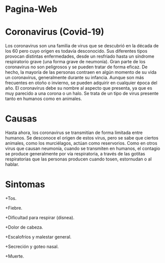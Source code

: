 # Pagina-Web
#  Coronavirus (Covid-19)
Los coronavirus son una familia de virus que se descubrió en la década de los 60 pero cuyo origen es todavía desconocido. Sus diferentes tipos provocan distintas enfermedades, desde un resfriado hasta un síndrome respiratorio grave (una forma grave de neumonía).
Gran parte de los coronavirus no son peligrosos y se pueden tratar de forma eficaz. De hecho, la mayoría de las personas contraen en algún momento de su vida un coronavirus, generalmente durante su infancia. Aunque son más frecuentes en otoño o invierno, se pueden adquirir en cualquier época del año.
El coronavirus debe su nombre al aspecto que presenta, ya que es muy parecido a una corona o un halo. Se trata de un tipo de virus presente tanto en humanos como en animales.
# Causas
Hasta ahora, los coronavirus se transmitían de forma limitada entre humanos. Se desconoce el origen de estos virus, pero se sabe que ciertos animales, como los murciélagos, actúan como reservorios.
Como en otros virus que causan neumonía, cuando se transmiten en humanos, el contagio se produce generalmente por vía respiratoria, a través de las gotitas respiratorias que las personas producen cuando tosen, estornudan o al hablar.
#  Sintomas
+Tos.

+Fiebre.

+Dificultad para respirar (disnea).

+Dolor de cabeza.

+Escalofríos y malestar general.

+Secreción y goteo nasal.

+Muerte.
